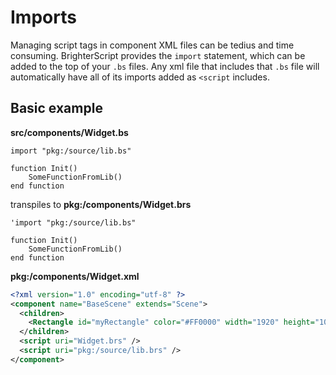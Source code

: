 # Imports
Managing script tags in component XML files can be tedius and time consuming. BrighterScript provides the `import` statement, which can be added to the top of your `.bs` files. Any xml file that includes that `.bs` file will automatically have all of its imports added as `<script` includes.

## Basic example
**src/components/Widget.bs**
```BrighterScript
import "pkg:/source/lib.bs"

function Init()
    SomeFunctionFromLib()
end function
```

transpiles to
**pkg:/components/Widget.brs**
```BrightScript
'import "pkg:/source/lib.bs"

function Init()
    SomeFunctionFromLib()
end function
```

**pkg:/components/Widget.xml**
```xml
<?xml version="1.0" encoding="utf-8" ?>
<component name="BaseScene" extends="Scene">
  <children>
    <Rectangle id="myRectangle" color="#FF0000" width="1920" height="1080" opacity=".6" translation="[0,0]" />
  </children>
  <script uri="Widget.brs" />
  <script uri="pkg:/source/lib.brs" />
</component>
```

